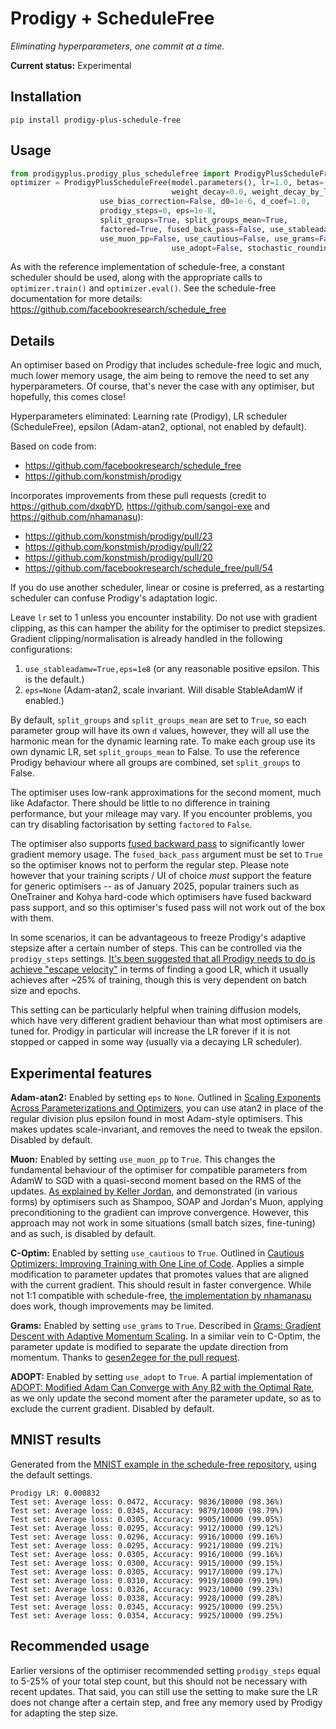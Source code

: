 # Prodigy + ScheduleFree
*Eliminating hyperparameters, one commit at a time.*

**Current status:** Experimental

## Installation
```
pip install prodigy-plus-schedule-free
```

## Usage
```python
from prodigyplus.prodigy_plus_schedulefree import ProdigyPlusScheduleFree
optimizer = ProdigyPlusScheduleFree(model.parameters(), lr=1.0, betas=(0.9, 0.99), beta3=None, 
                                    weight_decay=0.0, weight_decay_by_lr=True, 
				    use_bias_correction=False, d0=1e-6, d_coef=1.0, 
				    prodigy_steps=0, eps=1e-8, 
				    split_groups=True, split_groups_mean=True,
 				    factored=True, fused_back_pass=False, use_stableadamw=True,
 				    use_muon_pp=False, use_cautious=False, use_grams=False,
                                    use_adopt=False, stochastic_rounding=True)
```

As with the reference implementation of schedule-free, a constant scheduler should be used, along with the appropriate
calls to `optimizer.train()` and `optimizer.eval()`. See the schedule-free documentation for more details: https://github.com/facebookresearch/schedule_free

## Details
An optimiser based on Prodigy that includes schedule-free logic and much, much lower memory usage, the aim being to remove the need to set any hyperparameters. Of course,
that's never the case with any optimiser, but hopefully, this comes close!

Hyperparameters eliminated: Learning rate (Prodigy), LR scheduler (ScheduleFree), epsilon (Adam-atan2, optional, not enabled by default).

Based on code from:
* https://github.com/facebookresearch/schedule_free
* https://github.com/konstmish/prodigy

Incorporates improvements from these pull requests (credit to https://github.com/dxqbYD, https://github.com/sangoi-exe and https://github.com/nhamanasu):
* https://github.com/konstmish/prodigy/pull/23
* https://github.com/konstmish/prodigy/pull/22
* https://github.com/konstmish/prodigy/pull/20
* https://github.com/facebookresearch/schedule_free/pull/54

If you do use another scheduler, linear or cosine is preferred, as a restarting scheduler can confuse Prodigy's adaptation logic.

Leave `lr` set to 1 unless you encounter instability. Do not use with gradient clipping, as this can hamper the
ability for the optimiser to predict stepsizes. Gradient clipping/normalisation is already handled in the following configurations:

1) `use_stableadamw=True,eps=1e8` (or any reasonable positive epsilon. This is the default.)
2) `eps=None` (Adam-atan2, scale invariant. Will disable StableAdamW if enabled.)

By default, `split_groups` and `split_groups_mean` are set to `True`, so each parameter group will have its own `d` values, however,
they will all use the harmonic mean for the dynamic learning rate. To make each group use its own dynamic LR, set `split_groups_mean` to False.
To use the reference Prodigy behaviour where all groups are combined, set `split_groups` to False. 

The optimiser uses low-rank approximations for the second moment, much like Adafactor. There should be little to no difference 
in training performance, but your mileage may vary. If you encounter problems, you can try disabling factorisation by 
setting `factored` to `False`.

The optimiser also supports [fused backward pass](https://pytorch.org/tutorials/intermediate/optimizer_step_in_backward_tutorial.html) to significantly lower
gradient memory usage. The `fused_back_pass` argument must be set to `True` so the optimiser knows not to perform the regular step. Please note however that 
your training scripts / UI of choice *must* support the feature for generic optimisers -- as of January 2025, popular trainers such as OneTrainer and Kohya 
hard-code which optimisers have fused backward pass support, and so this optimiser's fused pass will not work out of the box with them.

In some scenarios, it can be advantageous to freeze Prodigy's adaptive stepsize after a certain number of steps. This
can be controlled via the `prodigy_steps` settings. [It's been suggested that all Prodigy needs to do is achieve "escape velocity"](https://arxiv.org/pdf/2409.20325)
in terms of finding a good LR, which it usually achieves after ~25% of training, though this is very dependent on batch size and epochs. 

This setting can be particularly helpful when training diffusion models, which have very different gradient behaviour than what most optimisers are tuned for. 
Prodigy in particular will increase the LR forever if it is not stopped or capped in some way (usually via a decaying LR scheduler).

## Experimental features

**Adam-atan2:** Enabled by setting `eps` to `None`. Outlined in [Scaling Exponents Across Parameterizations and Optimizers](https://arxiv.org/abs/2407.05872), 
you can use atan2 in place of the regular division plus epsilon found in most Adam-style optimisers. This makes updates scale-invariant, and removes the need 
to tweak the epsilon. Disabled by default.

**Muon:** Enabled by setting `use_muon_pp` to `True`. This changes the fundamental behaviour of the optimiser for compatible parameters from AdamW to SGD
with a quasi-second moment based on the RMS of the updates. [As explained by Keller Jordan](https://x.com/kellerjordan0/status/1844782418676339059), and demonstrated 
(in various forms) by optimisers such as Shampoo, SOAP and Jordan's Muon, applying preconditioning to the gradient can improve convergence. However, 
this approach may not work in some situations (small batch sizes, fine-tuning) and as such, is disabled by default.

**C-Optim:** Enabled by setting `use_cautious` to `True`. Outlined in [Cautious Optimizers: Improving Training with One Line of Code](https://arxiv.org/pdf/2411.16085). 
Applies a simple modification to parameter updates that promotes values that are aligned with the current gradient. This should result in faster convergence. While not 1:1 compatible with schedule-free, [the implementation by nhamanasu](https://github.com/facebookresearch/schedule_free/pull/54) does work, though improvements may be limited.

**Grams:** Enabled by setting `use_grams` to `True`. Described in [Grams: Gradient Descent with Adaptive Momentum Scaling](https://arxiv.org/abs/2412.17107). 
In a similar vein to C-Optim, the parameter update is modified to separate the update direction from momentum. Thanks to [gesen2egee for the pull request](https://github.com/LoganBooker/prodigy-plus-schedule-free/pull/5).

**ADOPT:** Enabled by setting `use_adopt` to `True`. A partial implementation of [ADOPT: Modified Adam Can Converge with Any β2 with the Optimal Rate](https://arxiv.org/abs/2411.02853), as we only update the second moment after the parameter update, so as to exclude the current gradient. Disabled by default.

## MNIST results
Generated from the [MNIST example in the schedule-free repository](https://github.com/facebookresearch/schedule_free/tree/main/examples/mnist), using the default settings.
```
Prodigy LR: 0.000832
Test set: Average loss: 0.0472, Accuracy: 9836/10000 (98.36%)
Test set: Average loss: 0.0345, Accuracy: 9879/10000 (98.79%)
Test set: Average loss: 0.0305, Accuracy: 9905/10000 (99.05%)
Test set: Average loss: 0.0295, Accuracy: 9912/10000 (99.12%)
Test set: Average loss: 0.0296, Accuracy: 9916/10000 (99.16%)
Test set: Average loss: 0.0295, Accuracy: 9921/10000 (99.21%)
Test set: Average loss: 0.0305, Accuracy: 9916/10000 (99.16%)
Test set: Average loss: 0.0300, Accuracy: 9915/10000 (99.15%)
Test set: Average loss: 0.0305, Accuracy: 9917/10000 (99.17%)
Test set: Average loss: 0.0310, Accuracy: 9919/10000 (99.19%)
Test set: Average loss: 0.0326, Accuracy: 9923/10000 (99.23%)
Test set: Average loss: 0.0338, Accuracy: 9928/10000 (99.28%)
Test set: Average loss: 0.0345, Accuracy: 9925/10000 (99.25%)
Test set: Average loss: 0.0354, Accuracy: 9925/10000 (99.25%)
```

## Recommended usage

Earlier versions of the optimiser recommended setting `prodigy_steps` equal to 5-25% of your total step count, but this should not be necessary with recent updates. That said,
you can still use the setting to make sure the LR does not change after a certain step, and free any memory used by Prodigy for adapting the step size.
